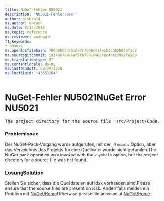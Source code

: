 ```yaml
---
title: NuGet-Fehler NU5021
description: 'NU5021-Fehlercode:'
author: mishra14
ms.author: karann
ms.date: 8/14/2018
ms.topic: reference
ms.reviewer: anangaur
f1_keywords:
- NU5021
ms.openlocfilehash: 786d9bb37db1de7c7b06c417e1b3cbb0b03bf1c7
ms.sourcegitcommit: 1d1406764c6af5fb7801d462e0c4afc9092fa569
ms.translationtype: MT
ms.contentlocale: de-DE
ms.lasthandoff: 09/04/2018
ms.locfileid: "43550264"
---
```

# <a name="nuget-error-nu5021"></a><span data-ttu-id="be21a-103">NuGet-Fehler NU5021</span><span class="sxs-lookup"><span data-stu-id="be21a-103">NuGet Error NU5021</span></span>
<pre>The project directory for the source file 'src/Project/Code.cs' could not be found.</pre>

### <a name="issue"></a><span data-ttu-id="be21a-104">Problem</span><span class="sxs-lookup"><span data-stu-id="be21a-104">Issue</span></span>

<span data-ttu-id="be21a-105">Der NuGet-Pack-Vorgang wurde aufgerufen, mit der `-Symbols` Option, aber das Verzeichnis des Projekts für eine Quelldatei wurde nicht gefunden.</span><span class="sxs-lookup"><span data-stu-id="be21a-105">The NuGet pack operation was invoked with the `-Symbols` option, but the project directory for a source file was not found.</span></span>


### <a name="solution"></a><span data-ttu-id="be21a-106">Lösung</span><span class="sxs-lookup"><span data-stu-id="be21a-106">Solution</span></span>

<span data-ttu-id="be21a-107">Stellen Sie sicher, dass die Quelldateien auf Idsk vorhanden sind.</span><span class="sxs-lookup"><span data-stu-id="be21a-107">Please ensure that the source files are present on idsk.</span></span> <span data-ttu-id="be21a-108">Andernfalls melden ein Problem mit [NuGet/Home](https://github.com/NuGet/Home/issues)</span><span class="sxs-lookup"><span data-stu-id="be21a-108">Otherwise please file an issue at [NuGet/Home](https://github.com/NuGet/Home/issues)</span></span>

